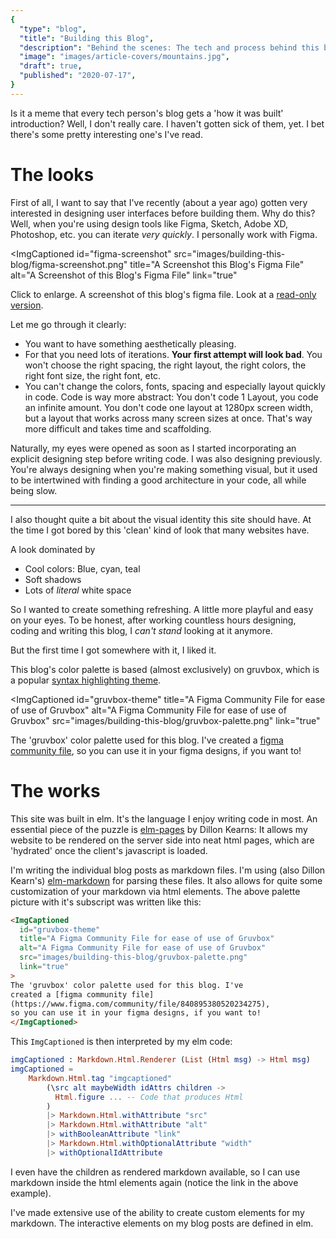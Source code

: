 ```yaml
---
{
  "type": "blog",
  "title": "Building this Blog",
  "description": "Behind the scenes: The tech and process behind this blog. The classic introduction of a tech person's blog of itself.",
  "image": "images/article-covers/mountains.jpg",
  "draft": true,
  "published": "2020-07-17",
}
---
```


Is it a meme that every tech person's blog gets a 'how it was built' introduction? Well, I don't really care. I haven't gotten sick of them, yet. I bet there's some pretty interesting one's I've read.

# The looks

First of all, I want to say that I've recently (about a year ago) gotten very interested in designing user interfaces before building them. Why do this? Well, when you're using design tools like Figma, Sketch, Adobe XD, Photoshop, etc. you can iterate *very quickly*. I personally work with Figma.

<ImgCaptioned
  id="figma-screenshot"
  src="images/building-this-blog/figma-screenshot.png"
  title="A Screenshot this Blog's Figma File"
  alt="A Screenshot of this Blog's Figma File"
  link="true"
>
Click to enlarge. A screenshot of this blog's figma file. Look at a [read-only version](https://www.figma.com/file/pfzSos2PrxlvaijsfYMDoI/Blog?node-id=0%3A1).
</ImgCaptioned>

Let me go through it clearly:

* You want to have something aesthetically pleasing. 
* For that you need lots of iterations. **Your first attempt will look bad**. You won't choose the right spacing, the right layout, the right colors, the right font size, the right font, etc.
* You can't change the colors, fonts, spacing and especially layout quickly in code. Code is way more abstract: You don't code 1 Layout, you code an infinite amount. You don't code one layout at 1280px screen width, but a layout that works across many screen sizes at once. That's way more difficult and takes time and scaffolding.

Naturally, my eyes were opened as soon as I started incorporating an explicit designing step before writing code. I was also designing previously. You're always designing when you're making something visual, but it used to be intertwined with finding a good architecture in your code, all while being slow.

---

I also thought quite a bit about the visual identity this site should have. At the time I got bored by this 'clean' kind of look that many websites have.

A look dominated by

* Cool colors: Blue, cyan, teal
* Soft shadows
* Lots of _literal_ white space

So I wanted to create something refreshing. A little more playful and easy on your eyes. To be honest, after working countless hours designing, coding and writing this blog, I _can't stand_ looking at it anymore.

But the first time I got somewhere with it, I liked it.

This blog's color palette is based (almost exclusively) on gruvbox, which is a popular [syntax highlighting theme](https://github.com/morhetz/gruvbox).

<ImgCaptioned
  id="gruvbox-theme"
  title="A Figma Community File for ease of use of Gruvbox"
  alt="A Figma Community File for ease of use of Gruvbox"
  src="images/building-this-blog/gruvbox-palette.png"
  link="true"
>
The 'gruvbox' color palette used for this blog. I've created a [figma community file](https://www.figma.com/community/file/840895380520234275), so you can use it in your figma designs, if you want to!
</ImgCaptioned>

# The works

This site was built in elm. It's the language I enjoy writing code in most. An essential piece of the puzzle is [elm-pages](https://elm-pages.com/) by Dillon Kearns: It allows my website to be rendered on the server side into neat html pages, which are 'hydrated' once the client's javascript is loaded.

I'm writing the individual blog posts as markdown files. I'm using (also Dillon Kearn's) [elm-markdown](https://github.com/dillonkearns/elm-markdown/) for parsing these files. It also allows for quite some customization of your markdown via html elements. The above palette picture with it's subscript was written like this:

```html
<ImgCaptioned
  id="gruvbox-theme"
  title="A Figma Community File for ease of use of Gruvbox"
  alt="A Figma Community File for ease of use of Gruvbox"
  src="images/building-this-blog/gruvbox-palette.png"
  link="true"
>
The 'gruvbox' color palette used for this blog. I've
created a [figma community file]
(https://www.figma.com/community/file/840895380520234275),
so you can use it in your figma designs, if you want to!
</ImgCaptioned>
```

This `ImgCaptioned` is then interpreted by my elm code:

```elm
imgCaptioned : Markdown.Html.Renderer (List (Html msg) -> Html msg)
imgCaptioned =
    Markdown.Html.tag "imgcaptioned"
        (\src alt maybeWidth idAttrs children ->
          Html.figure ... -- Code that produces Html
        )
        |> Markdown.Html.withAttribute "src"
        |> Markdown.Html.withAttribute "alt"
        |> withBooleanAttribute "link"
        |> Markdown.Html.withOptionalAttribute "width"
        |> withOptionalIdAttribute
```

I even have the children as rendered markdown available, so I can use markdown inside the html elements again (notice the link in the above example).

I've made extensive use of the ability to create custom elements for my markdown. The interactive elements on my blog posts are defined in elm.


